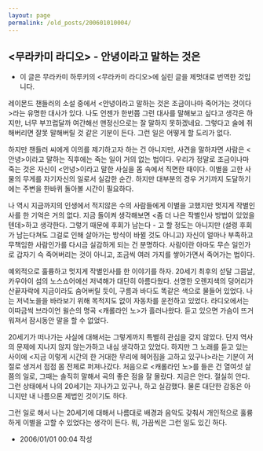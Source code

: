 ```yaml
---
layout: page
permalink: /old_posts/200601010004/
---
```


## &lt;무라카미 라디오&gt; - 안녕이라고 말하는 것은

* 이 글은 무라카미 하루키의 <무라카미 라디오>에 실린 글을 제멋대로 번역한 것입니다.

레이몬드 챈들러의 소설 중에서 <안녕이라고 말하는 것은 조금이나마 죽어가는 것이다>라는 유명한 대사가 있다. 나도 언젠가 한번쯤 그런 대사를 말해보고 싶다고 생각은 하지만, 너무 부끄럽달까 여간해선 맨정신으로는 잘 말하지 못하겠네요. 그렇다고 술에 취해버리면 잘못 말해버릴 것 같은 기분이 든다. 그런 일은 어떻게 할 도리가 없다.

하지만 챈들러 씨에게 이의를 제기하고자 하는 건 아니지만, 사견을 말하자면 사람은 <안녕>이라고 말하는 직후에는 죽는 일이 거의 없는 법이다. 우리가 정말로 조금이나마 죽는 것은 자신이 <안녕>이라고 말한 사실을 몸 속에서 직면한 때이다. 이별을 고한 사물의 무게를 자기자신의 일로서 실감한 순간. 하지만 대부분의 경우 거기까지 도달하기에는 주변을 한바퀴 돌아볼 시간이 필요하다. 

나 역시 지금까지의 인생에서 적지않은 수의 사람들에게 이별을 고했지만 멋지게 작별인사를 한 기억은 거의 없다. 지금 돌이켜 생각해보면 <좀 더 나은 작별인사 방법이 있었을텐데>하고 생각한다. 그렇기 때문에 후회가 남는다 - 고 할 정도는 아니지만 (설령 후회가 남는다쳐도 그걸로 인해 살아가는 방식이 바뀔 것도 아니고) 자신이 얼마나 부족하고 무책임한 사람인가를 다시금 실감하게 되는 건 분명하다. 사람이란 아마도 무슨 일인가로 갑자기 슥 죽어버리는 것이 아니고, 조금씩 여러 가지를 쌓아가면서 죽어가는 법이다.

예외적으로 훌륭하고 멋지게 작별인사를 한 이야기를 하자.
20세기 최후의 섣달 그믐날, 카우아이 섬의 노스쇼어에선 저녁해가 대단히 아름다웠다. 선명한 오렌지색의 덩어리가 산끝자락에 지금이라도 숨어버릴 듯이, 구름과 바다도 똑같은 색으로 물들어 있었다. 나는 저녁노을을 바라보기 위해 목적지도 없이 자동차를 운전하고 있었다. 라디오에서는 이따금씩 브라이언 윌슨의 명곡 <캐롤라인 노>가 흘러나왔다. 듣고 있으면 가슴이 뜨거워져서 잠시동안 말을 할 수 없었다.

20세기가 떠나가는 사실에 대해서는 그렇게까지 특별히 관심을 갖지 않았다. 단지 역사의 문제에 지나지 않지 않는가하고 내심 생각하고 있었다. 하지만 그 노래를 듣고 있는 사이에 <지금 이렇게 시간의 한 거대한 무리에 헤어짐을 고하고 있구나>라는 기분이 저절로 생겨서 점점 몸 전체로 퍼져나갔다. 처음으로 <캐롤라인 노>를 들은 건 열여섯 살 쯤의 일로, 그때는 솔직히 말해서 곡의 좋은 점을 잘 몰랐다. 지금은 안다. 절실히 안다. 그런 상태에서 나의 20세기는 지나가고 있구나, 하고 실감했다. 물론 대단한 감동은 아니지만 내 나름으론 제법인 것이기도 하다.

그런 일로 해서 나는 20세기에 대해서 나름대로 배경과 음악도 갖춰서 개인적으로 훌륭하게 이별을 고할 수 있었다는 생각이 든다. 뭐, 가끔씩은 그런 일도 있긴 하다.




- 2006/01/01 00:04 작성